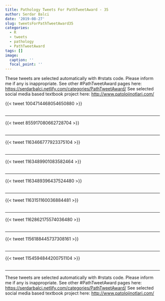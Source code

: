 ```yaml
---
title: Pathology Tweets For PathTweetAward - 35
author: Serdar Balci
date: '2019-08-27'
slug: tweetsForPathTweetAward35
categories:
  - R
  - tweets
  - pathology
  - PathTweetAward
tags: []
image:
  caption: ''
  focal_point: ''
---
```



These tweets are selected automatically with #rstats code. Please inform me if any is inappropriate.
See other #PathTweetAward pages here: https://serdarbalci.netlify.com/categories/PathTweetAward/ 
See selected social media based textbook project here: http://www.patolojinotlari.com/

{{< tweet 1004714468054650880 >}}
<br>
<br>
<hr>
{{< tweet 855917080662728704 >}}
<br>
<br>
<hr>
{{< tweet 1163466777923375104 >}}
<br>
<br>
<hr>
{{< tweet 1163489901083582464 >}}
<br>
<br>
<hr>
{{< tweet 1163489396437524480 >}}
<br>
<br>
<hr>
{{< tweet 1163151160036884481 >}}
<br>
<br>
<hr>
{{< tweet 1162862175574036480 >}}
<br>
<br>
<hr>
{{< tweet 1156188445737308161 >}}
<br>
<br>
<hr>
{{< tweet 1154594844200751104 >}}
<br>
<br>
<hr>


These tweets are selected automatically with #rstats code. Please inform me if any is inappropriate.
See other #PathTweetAward pages here: https://serdarbalci.netlify.com/categories/PathTweetAward/ 
See selected social media based textbook project here: http://www.patolojinotlari.com/
